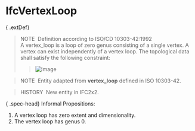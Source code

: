 IfcVertexLoop
=============

{ .extDef}
> NOTE&nbsp; Definition according to ISO/CD 10303-42:1992  
> A vertex_loop is a loop of zero genus consisting of a single vertex. A vertex can exist independently of a vertex loop. The topological data shall satisfy the following constraint: 
>> ![Image](../../../../../../figures/ifcvertexloop-math1.gif)


> 
> NOTE&nbsp; Entity adapted from **vertex_loop** defined in ISO 10303-42.

> HISTORY&nbsp; New entity in IFC2x2.

{ .spec-head}
Informal Propositions:

1. A vertex loop has zero extent and dimensionality.
2. The vertex loop has genus 0.
